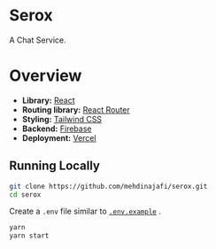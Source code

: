 # Serox

A Chat Service.

# Overview

- **Library:** [React](https://reactjs.org/)
- **Routing library:** [React Router](https://reactrouter.com/)
- **Styling:** [Tailwind CSS](https://tailwindcss.com/)
- **Backend:** [Firebase](https://firebase.google.com/)
- **Deployment:** [Vercel](https://vercel.com/)

## Running Locally

```bash
git clone https://github.com/mehdinajafi/serox.git
cd serox
```

Create a `.env` file similar to [`.env.example`](https://github.com/mehdinajafi/serox/blob/main/.env.example) .

```bash
yarn
yarn start
```
